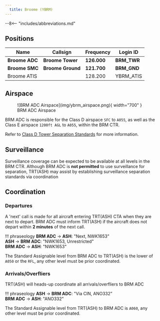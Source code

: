 ```yaml
---
  title: Broome (YBRM)
---
```


--8<-- "includes/abbreviations.md"

## Positions
| Name | Callsign | Frequency | Login ID |
| ---- | -------- | --------- | ---------------- |
| **Broome ADC** | **Broome Tower** | **126.000** | **BRM_TWR** |
| **Broome SMC** | **Broome Ground** | **121.700** | **BRM_GND** |
| Broome ATIS |  | 128.200 | YBRM_ATIS |

## Airspace
<figure markdown>
![BRM ADC Airspace](img/ybrm_airspace.png){ width="700" }
  <figcaption>BRM ADC Airspace</figcaption>
</figure>

BRM ADC is responsible for the Class D airspace `SFC` to `A055`, as well as the Class E airspace `1200ft AGL` to `A055`, within the BRM CTR.

Refer to [Class D Tower Separation Standards](../../../separation-standards/classd) for more information.

## Surveillance
Surveillance coverage can be expected to be available at all levels in the BRM CTR. Although BRM ADC is **not permitted** to use surveillance for separation, TRT(ASH) may assist by establishing surveillance separation standards via coordination

## Coordination
### Departures
A 'next' call is made for all aircraft entering TRT(ASH) CTA when they are next to depart. BRM ADC must inform TRT(ASH) if the aircraft does not depart within **2 minutes** of the next call.

!!! phraseology
    <span class="hotline">**BRM ADC** -> **ASH**</span>: "Next, NWK1653"  
    <span class="hotline">**ASH** -> **BRM ADC**</span>: "NWK1653, Unrestricted"  
    <span class="hotline">**BRM ADC** -> **ASH**</span>: "NWK1653"

The Standard Assignable level from BRM ADC to TRT(ASH) is the lower of `A050` or the `RFL`, any other level must be prior coordinated.

### Arrivals/Overfliers
TRT(ASH) will heads-up coordinate all arrivals/overfliers to BRM ADC

!!! phraseology
    <span class="hotline">**ASH** -> **BRM ADC**</span>: "Via CIN, ANO332”  
    <span class="hotline">**BRM ADC** -> **ASH**</span>: "ANO332"  

The Standard Assignable level from TRT(ASH) to BRM ADC is `A060`, any other level must be prior coordinated.
